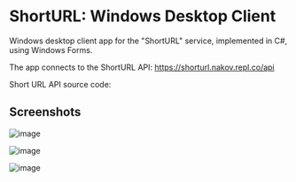 # ShortURL: Windows Desktop Client

Windows desktop client app for the "ShortURL" service, implemented in C#, using Windows Forms.

The app connects to the ShortURL API:
https://shorturl.nakov.repl.co/api

Short URL API source code: 

## Screenshots

![image](https://user-images.githubusercontent.com/1689586/174987202-f6059ca4-18f8-4ed1-a56b-8b0c71e2f50d.png)

![image](https://user-images.githubusercontent.com/1689586/174987271-f87ccd5d-7e0b-41a0-a8b6-6160bc7a4e9f.png)

![image](https://user-images.githubusercontent.com/1689586/174987458-4ed1c31c-80da-4ce9-8e25-d6ce76a8191f.png)
